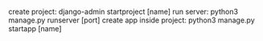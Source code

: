 create project: django-admin startproject [name]
run server: python3 manage.py runserver [port]
create app inside project: python3 manage.py startapp [name]
